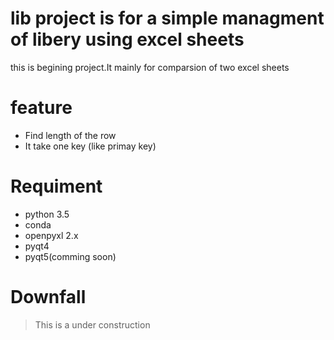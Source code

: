 # lib project is for a simple managment of libery using excel sheets 
this is begining project.It mainly for comparsion of two excel sheets
# feature 
- Find length of the row 
- It take one key  (like primay key)

# Requiment

- python 3.5
- conda
- openpyxl 2.x
- pyqt4
- pyqt5(comming soon)

# Downfall

>This is a under construction 
